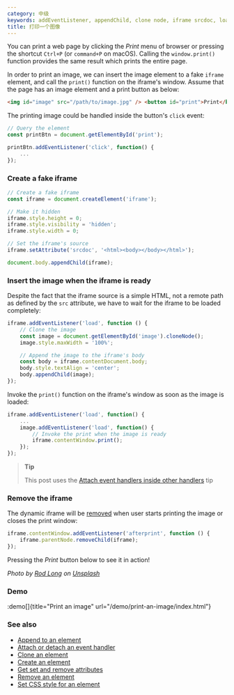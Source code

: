 ```yaml
---
category: 中级
keywords: addEventListener, appendChild, clone node, iframe srcdoc, load event, print image, removeChild, set CSS style, setAttribute, window print
title: 打印一个图像
---
```


You can print a web page by clicking the _Print_ menu of browser or pressing the shortcut `Ctrl+P` (or `command+P` on macOS). Calling the `window.print()` function provides the same result which prints the entire page.

In order to print an image, we can insert the image element to a fake `iframe` element, and call the `print()` function on the iframe's window. Assume that the page has an image element and a print button as below:

```html
<img id="image" src="/path/to/image.jpg" /> <button id="print">Print</button>
```

The printing image could be handled inside the button's `click` event:

```js
// Query the element
const printBtn = document.getElementById('print');

printBtn.addEventListener('click', function() {
    ...
});
```

### Create a fake iframe

```js
// Create a fake iframe
const iframe = document.createElement('iframe');

// Make it hidden
iframe.style.height = 0;
iframe.style.visibility = 'hidden';
iframe.style.width = 0;

// Set the iframe's source
iframe.setAttribute('srcdoc', '<html><body></body></html>');

document.body.appendChild(iframe);
```

### Insert the image when the iframe is ready

Despite the fact that the iframe source is a simple HTML, not a remote path as defined by the `src` attribute, we have to wait for the iframe to be loaded completely:

```js
iframe.addEventListener('load', function () {
    // Clone the image
    const image = document.getElementById('image').cloneNode();
    image.style.maxWidth = '100%';

    // Append the image to the iframe's body
    const body = iframe.contentDocument.body;
    body.style.textAlign = 'center';
    body.appendChild(image);
});
```

Invoke the `print()` function on the iframe's window as soon as the image is loaded:

```js
iframe.addEventListener('load', function() {
    ...
    image.addEventListener('load', function() {
        // Invoke the print when the image is ready
        iframe.contentWindow.print();
    });
});
```

> **Tip**
>
> This post uses the [Attach event handlers inside other handlers](/attach-event-handlers-inside-other-handlers) tip

### Remove the iframe

The dynamic iframe will be [removed](/remove-an-element) when user starts printing the image or closes the print window:

```js
iframe.contentWindow.addEventListener('afterprint', function () {
    iframe.parentNode.removeChild(iframe);
});
```

Pressing the _Print_ button below to see it in action!

_Photo by [Rod Long](https://unsplash.com/@rodlong) on [Unsplash](https://unsplash.com/photos/J-ygvQbilXU)_

### Demo

:demo[]{title="Print an image" url="/demo/print-an-image/index.html"}

### See also

-   [Append to an element](/append-to-an-element)
-   [Attach or detach an event handler](/attach-or-detach-an-event-handler)
-   [Clone an element](/clone-an-element)
-   [Create an element](/create-an-element)
-   [Get set and remove attributes](/get-set-and-remove-attributes)
-   [Remove an element](/remove-an-element)
-   [Set CSS style for an element](/set-css-style-for-an-element)
